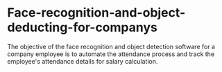 # Face-recognition-and-object-deducting-for-companys
The objective of the face recognition and object detection software for a company employee is to automate the attendance process and track the employee's attendance details for salary calculation.

